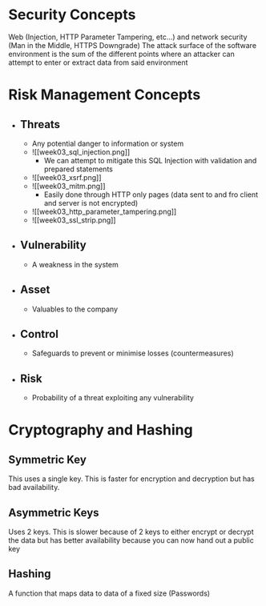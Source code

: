 # Security Concepts
Web (Injection, HTTP Parameter Tampering, etc...) and network security (Man in the Middle, HTTPS Downgrade)
The attack surface of the software environment is the sum of the different points where an attacker can attempt to enter or extract data from said environment
# Risk Management Concepts
- ## Threats
	- Any potential danger to information or system
	- ![[week03_sql_injection.png]]
		- We can attempt to mitigate this SQL Injection with validation and prepared statements
	- ![[week03_xsrf.png]]
	- ![[week03_mitm.png]]
		- Easily done through HTTP only pages (data sent to and fro client and server is not encrypted)
	- ![[week03_http_parameter_tampering.png]]
	- ![[week03_ssl_strip.png]]
- ## Vulnerability
	- A weakness in the system
- ## Asset
	- Valuables to the company
- ## Control
	- Safeguards to prevent or minimise losses (countermeasures)
- ## Risk
	- Probability of a threat exploiting any vulnerability
# Cryptography and Hashing
## Symmetric Key
This uses a single key. This is faster for encryption and decryption but has bad availability.
## Asymmetric Keys
Uses 2 keys. This is slower because of 2 keys to either encrypt or decrypt the data but has better availability because you can now hand out a public key
## Hashing
A function that maps data to data of a fixed size (Passwords)
